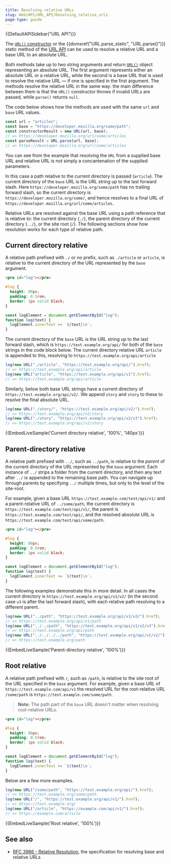 ```yaml
---
title: Resolving relative URLs
slug: Web/API/URL_API/Resolving_relative_urls
page-type: guide
---
```


{{DefaultAPISidebar("URL API")}}

The [`URL()` constructor](/en-US/docs/Web/API/URL/URL) or the {{domxref("URL.parse_static", "URL.parse()")}} static method of the [URL API](/en-US/docs/Web/API/URL_API) can be used to resolve a relative URL and a base URL to an absolute URL.

Both methods take up to two string arguments and return [`URL()`](/en-US/docs/Web/API/URL) object representing an absolute URL.
The first argument represents either an absolute URL or a relative URL, while the second is a base URL that is used to resolve the relative URL — if one is specified in the first argument.
The methods resolve the relative URL in the same way: the main difference between them is that the `URL()` constructor throws if invalid URLs are passed, while `parse()` returns `null`.

The code below shows how the methods are used with the same `url` and `base` URL values.

```js
const url = "articles";
const base = "https://developer.mozilla.org/some/path";
const constructorResult = new URL(url, base);
// => https://developer.mozilla.org/url/some/articles
const parseResult = URL.parse(url, base);
// => https://developer.mozilla.org/url/some/articles
```

You can see from the example that resolving the `URL` from a supplied base URL and relative URL is not simply a concantenation of the supplied parameters.

In this case a path relative to the current directory is passed (`article`).
The current directory of the `base` URL is the URL string up to the last forward slash.
Here `https://developer.mozilla.org/some/path` has no trailing forward slash, so the current directory is `https://developer.mozilla.org/some/`, and hence resolves to a final URL of `https://developer.mozilla.org/url/some/articles`.

Relative URLs are resolved against the base URL using a path reference that is relative to: the current directory (`./`), the parent directory of the current directory (`../`), or the site root (`/`).
The following sections show how resolution works for each type of relative path.

## Current directory relative

A relative path prefixed with `./` or no prefix, such as `./article` or `article`, is relative to the current directory of the URL represented by the `base` argument.

```html hidden
<pre id="log"></pre>
```

```css hidden
#log {
  height: 90px;
  padding: 0.5rem;
  border: 1px solid black;
}
```

```js hidden
const logElement = document.getElementById("log");
function log(text) {
  logElement.innerText += `${text}\n`;
}
```

The current directory of the `base` URL is the URL string up to the last forward slash, which is `https://test.example.org/api/` for both of the `base` strings in the code block below.
The current directory relative URL `article` is appended to this, resolving to `https://test.example.org/api/article`

```js
log(new URL("./article", "https://test.example.org/api/").href);
// => https://test.example.org/api/article
log(new URL("article", "https://test.example.org/api/v1").href);
// => https://test.example.org/api/article
```

Similarly, below both base URL strings have a current directory of `https://test.example.org/api/v2/`.
We append `story` and `story` to these to resolve the final absolute URL.

```js
log(new URL("./story/", "https://test.example.org/api/v2/").href);
// => https://test.example.org/api/v2/story
log(new URL("./story", "https://test.example.org/api/v2/v3").href);
// => https://test.example.org/api/v2/story
```

{{EmbedLiveSample('Current directory relative', '100%', '140px')}}

## Parent-directory relative

A relative path prefixed with `../`, such as `../path`, is relative to the _parent_ of the current directory of the URL represented by the `base` argument.
Each instance of `../` strips a folder from the current directory, and then any text after `../` is appended to the remaining base path.
You can navigate up through parents by specifying `../` multiple times, but only to the level of the site-root.

For example, given a base URL `https://test.example.com/test/api/v1/` and a parent-relative URL of `../some/path`, the current directory is `https://test.example.com/test/api/v1/`, the parent is `https://test.example.com/test/api/`, and the resolved absolute URL is `https://test.example.com/test/api/some/path`.

```html hidden
<pre id="log"></pre>
```

```css hidden
#log {
  height: 80px;
  padding: 0.5rem;
  border: 1px solid black;
}
```

```js hidden
const logElement = document.getElementById("log");
function log(text) {
  logElement.innerText += `${text}\n`;
}
```

The following examples demonstrate this in more detail.
In all cases the current directory is `https://test.example.org/api/v1/v2/` (in the second case `v3` is after the last forward slash), with each relative path resolving to a different parent.

```js
log(new URL("../path", "https://test.example.org/api/v1/v2/").href);
// => https://test.example.org/api/v1/path
log(new URL("../../path", "https://test.example.org/api/v1/v2/v3").href);
// => https://test.example.org/api/path
log(new URL("../../../../path", "https://test.example.org/api/v1/v2/").href);
// => https://test.example.org/path
```

{{EmbedLiveSample('Parent-directory relative', '100%')}}

## Root relative

A relative path prefixed with `/`, such as `/path`, is relative to the site root of the URL specified in the `base` argument.
For example, given a base URL of `https://test.example.com/api/v1` the resolved URL for the root-relative URL `/some/path` is `https://test.example.com/some/path`.

> **Note:** The path part of the `base` URL doesn't matter when resolving root-relative URLs.

```html hidden
<pre id="log"></pre>
```

```css hidden
#log {
  height: 80px;
  padding: 0.5rem;
  border: 1px solid black;
}
```

```js hidden
const logElement = document.getElementById("log");
function log(text) {
  logElement.innerText += `${text}\n`;
}
```

Below are a few more examples.

```js
log(new URL("/some/path", "https://test.example.org/api/").href);
// => https://test.example.org/some/path
log(new URL("/", "https://test.example.org/api/v1/").href);
// => https://test.example.org/
log(new URL("/article", "https://example.com/api/v1/").href);
// => https://example.com/article
```

{{EmbedLiveSample('Root relative', '100%')}}

## See also

- [RFC 3986 - Relative Resolution](https://datatracker.ietf.org/doc/html/rfc3986.html#section-5.2), the specification for resolving base and relative URLs
